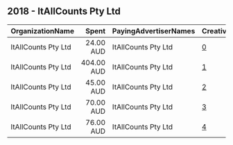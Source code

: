 ## 2018 - ItAllCounts Pty Ltd 
|OrganizationName|Spent|PayingAdvertiserNames|CreativeUrls|Impressions|Genders|AgeBrackets|CountryCodes|BillingAddresses|CandidateBallotInformation|
|:---|---:|:---|:---|---:|:---|:---|:---|:---|:---|
|ItAllCounts Pty Ltd|24.00 AUD|ItAllCounts Pty Ltd|[0](https://www.snap.com/political-ads/asset/2b8b30e0668cd6809022f35ca257e9d58b99ef192978ba8b379d6477cd15b36d?mediaType=mp4)|3,845|FEMALE|30+|australia|AU||
|ItAllCounts Pty Ltd|404.00 AUD|ItAllCounts Pty Ltd|[1](https://www.snap.com/political-ads/asset/ff20b940a4ecf20f0761557b69cd6645c506cbb24b85884a1fc52025f16f1bfa?mediaType=mp4)|110,433|MALE|30+|australia|AU||
|ItAllCounts Pty Ltd|45.00 AUD|ItAllCounts Pty Ltd|[2](https://www.snap.com/political-ads/asset/8f7bf00b674fb6a8745787cf010c97e61095c255a33052705004b3048de34d92?mediaType=mp4)|8,198|FEMALE|30+|australia|AU||
|ItAllCounts Pty Ltd|70.00 AUD|ItAllCounts Pty Ltd|[3](https://www.snap.com/political-ads/asset/5163761887b8f2a5b97b1786a046068dd0daa97b8cf808280d7f1f94896fbf5b?mediaType=mp4)|12,128|FEMALE|35++|australia|AU||
|ItAllCounts Pty Ltd|76.00 AUD|ItAllCounts Pty Ltd|[4](https://www.snap.com/political-ads/asset/6907382cc293f86ee9bbfee2566f92513b5e8e8b95776b17fda89e4a448e0fc5?mediaType=mp4)|18,029|FEMALE|30+|australia|AU||
